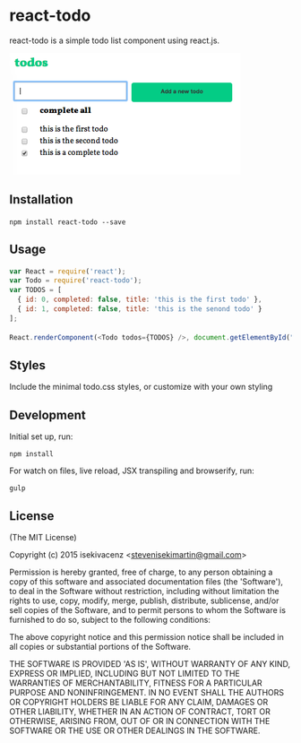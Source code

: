 # react-todo

react-todo is a simple todo list component using react.js.

![](example/screenshot.png)

## Installation

`npm install react-todo --save`

## Usage

```javascript
var React = require('react');
var Todo = require('react-todo');
var TODOS = [
  { id: 0, completed: false, title: 'this is the first todo' },
  { id: 1, completed: false, title: 'this is the senond todo' }
];

React.renderComponent(<Todo todos={TODOS} />, document.getElementById("container"));

```

## Styles

Include the minimal todo.css styles, or customize with your own styling

## Development

Initial set up, run:
    
    npm install

For watch on files, live reload, JSX transpiling and browserify, run:

    gulp

## License

(The MIT License)

Copyright (c) 2015 isekivacenz &lt;stevenisekimartin@gmail.com&gt;

Permission is hereby granted, free of charge, to any person obtaining
a copy of this software and associated documentation files (the
'Software'), to deal in the Software without restriction, including
without limitation the rights to use, copy, modify, merge, publish,
distribute, sublicense, and/or sell copies of the Software, and to
permit persons to whom the Software is furnished to do so, subject to
the following conditions:

The above copyright notice and this permission notice shall be
included in all copies or substantial portions of the Software.

THE SOFTWARE IS PROVIDED 'AS IS', WITHOUT WARRANTY OF ANY KIND,
EXPRESS OR IMPLIED, INCLUDING BUT NOT LIMITED TO THE WARRANTIES OF
MERCHANTABILITY, FITNESS FOR A PARTICULAR PURPOSE AND NONINFRINGEMENT.
IN NO EVENT SHALL THE AUTHORS OR COPYRIGHT HOLDERS BE LIABLE FOR ANY
CLAIM, DAMAGES OR OTHER LIABILITY, WHETHER IN AN ACTION OF CONTRACT,
TORT OR OTHERWISE, ARISING FROM, OUT OF OR IN CONNECTION WITH THE
SOFTWARE OR THE USE OR OTHER DEALINGS IN THE SOFTWARE.
